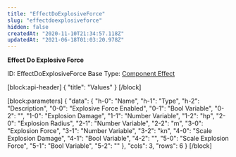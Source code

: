```yaml
---
title: "EffectDoExplosiveForce"
slug: "effectdoexplosiveforce"
hidden: false
createdAt: "2020-11-10T21:34:57.118Z"
updatedAt: "2021-06-18T01:03:20.978Z"
---
```

**Effect Do Explosive Force**


ID: EffectDoExplosiveForce
Base Type: [Component Effect](doc:componenteffect)

[block:api-header]
{
  "title": "Values"
}
[/block]

[block:parameters]
{
  "data": {
    "h-0": "Name",
    "h-1": "Type",
    "h-2": "Description",
    "0-0": "Explosive Force Enabled",
    "0-1": "Bool Variable",
    "0-2": "",
    "1-0": "Explosion Damage",
    "1-1": "Number Variable",
    "1-2": "hp",
    "2-0": "Explosion Radius",
    "2-1": "Number Variable",
    "2-2": "m",
    "3-0": "Explosion Force",
    "3-1": "Number Variable",
    "3-2": "kn",
    "4-0": "Scale Explosion Damage",
    "4-1": "Bool Variable",
    "4-2": "",
    "5-0": "Scale Explosion Force",
    "5-1": "Bool Variable",
    "5-2": ""
  },
  "cols": 3,
  "rows": 6
}
[/block]